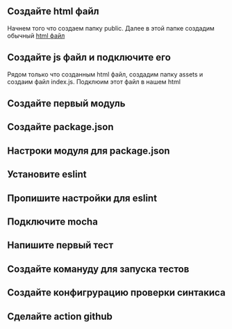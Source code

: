 ## Создайте html файл
Начнем того что создаем папку public. Далее в этой папке создадим обычный [html файл](https://github.com/burtovoy/template/blob/master/public/index.html)  

## Создайте js файл и подключите его
Рядом только что созданным html файл, создадим папку assets и создаим файл index.js. Подклюим этот файл в нашем html

## Создайте первый модуль 
## Создайте package.json
## Настроки модуля для package.json
## Установите eslint 
## Пропишите настройки для eslint 
## Подключите mocha 
## Напишите первый тест 
## Создайте комануду для запуска тестов
## Создайте конфигрурацию проверки синтакиса 
## Сделайте action github
